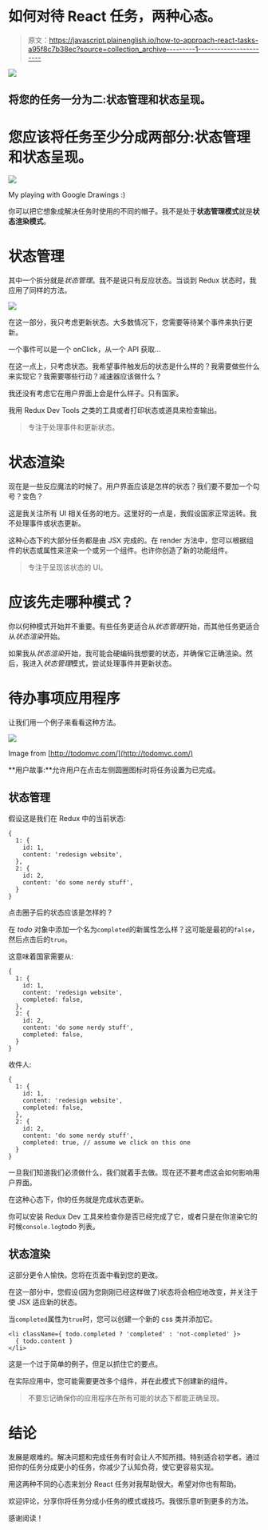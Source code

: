 # 如何对待 React 任务，两种心态。

> 原文：<https://javascript.plainenglish.io/how-to-approach-react-tasks-a95f8c7b38ec?source=collection_archive---------1----------------------->

![](img/63ae79a186ed45d285e698d4128d908f.png)

## 将您的任务一分为二:状态管理和状态呈现。

# 您应该将任务至少分成两部分:状态管理和状态呈现。

![](img/1ce5365801a66f590e47a6b43f315b68.png)

My playing with Google Drawings :)

你可以把它想象成解决任务时使用的不同的帽子。我不是处于**状态管理模式**就是**状态渲染模式**。

# 状态管理

其中一个拆分就是*状态管理*。我不是说只有反应状态。当谈到 Redux 状态时，我应用了同样的方法。

![](img/81cb46a19a204f01a486f924776b9163.png)

在这一部分，我只考虑更新状态。大多数情况下，您需要等待某个事件来执行更新。

一个事件可以是一个 onClick，从一个 API 获取…

在这一点上，只考虑状态。我希望事件触发后的状态是什么样的？我需要做些什么来实现它？我需要哪些行动？减速器应该做什么？

我还没有考虑它在用户界面上会是什么样子。只有国家。

我用 Redux Dev Tools 之类的工具或者打印状态或道具来检查输出。

> 专注于处理事件和更新状态。

# 状态渲染

现在是一些反应魔法的时候了。用户界面应该是怎样的状态？我们要不要加一个勾号？变色？

这是我关注所有 UI 相关任务的地方。这里好的一点是，我假设国家正常运转。我不处理事件或状态更新。

这种心态下的大部分任务都是由 JSX 完成的。在 render 方法中，您可以根据组件的状态或属性来渲染一个或另一个组件。也许你创造了新的功能组件。

> 专注于呈现该状态的 UI。

# 应该先走哪种模式？

你以何种模式开始并不重要。有些任务更适合从*状态管理*开始，而其他任务更适合从*状态渲染*开始。

如果我从*状态渲染*开始，我可能会硬编码我想要的状态，并确保它正确渲染。然后，我进入*状态管理*模式，尝试处理事件并更新状态。

# 待办事项应用程序

让我们用一个例子来看看这种方法。

![](img/611de64189960fd1ff70cbe55478eb1a.png)

Image from [http://todomvc.com/](http://todomvc.com/)

**用户故事:**允许用户在点击左侧圆圈图标时将任务设置为已完成。

## 状态管理

假设这是我们在 Redux 中的当前状态:

```
{
  1: {
    id: 1,
    content: 'redesign website',
  },
  2: {
    id: 2,
    content: 'do some nerdy stuff',
  }
}
```

点击圈子后的状态应该是怎样的？

在 *todo* 对象中添加一个名为`completed`的新属性怎么样？这可能是最初的`false`，然后点击后的`true`。

这意味着国家需要从:

```
{
  1: {
    id: 1,
    content: 'redesign website', 
    completed: false,
  },
  2: {
    id: 2,
    content: 'do some nerdy stuff',
    completed: false,
  }
}
```

收件人:

```
{
  1: {
    id: 1,
    content: 'redesign website', 
    completed: false,
  },
  2: {
    id: 2,
    content: 'do some nerdy stuff',
    completed: true, // assume we click on this one
  }
}
```

一旦我们知道我们必须做什么，我们就着手去做。现在还不要考虑这会如何影响用户界面。

在这种心态下，你的任务就是完成状态更新。

你可以安装 Redux Dev 工具来检查你是否已经完成了它，或者只是在你渲染它的时候`console.log`todo 列表。

## 状态渲染

这部分更令人愉快。您将在页面中看到您的更改。

在这一部分中，您假设(因为您刚刚已经这样做了)状态将会相应地改变，并关注于使 JSX 适应新的状态。

当`completed`属性为`true`时，您可以创建一个新的 css 类并添加它。

```
<li className={ todo.completed ? 'completed' : 'not-completed' }>
  { todo.content }
</li>
```

这是一个过于简单的例子，但足以抓住它的要点。

在实际应用中，您可能需要更改多个组件，并在此模式下创建新的组件。

> 不要忘记确保你的应用程序在所有可能的状态下都能正确呈现。

# 结论

发展是艰难的。解决问题和完成任务有时会让人不知所措。特别适合初学者。通过把你的任务分成更小的任务，你减少了认知负荷，使它更容易实现。

用这两种不同的心态来划分 React 任务对我帮助很大。希望对你也有帮助。

欢迎评论，分享你将任务分成小任务的模式或技巧。我很乐意听到更多的方法。

感谢阅读！